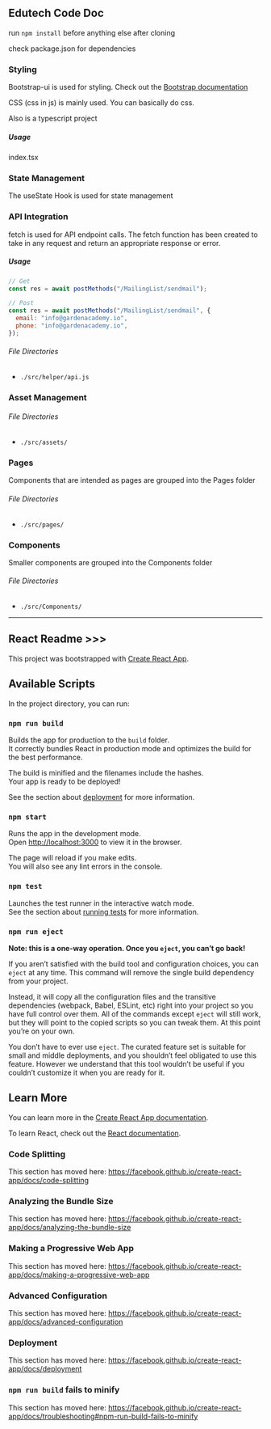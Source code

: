 ## Edutech Code Doc

run `npm install` before anything else after cloning

check package.json for dependencies

### Styling

Bootstrap-ui is used for styling. Check out the [Bootstrap documentation](https://react-bootstrap.github.io/)

CSS (css in js) is mainly used. You can basically do css.

Also is a typescript project

##### Usage

index.tsx

### State Management

The useState Hook is used for state management

### API Integration

fetch is used for API endpoint calls. The fetch function has been created to take in any request and return an appropriate response or error.

##### Usage

```javascript
// Get
const res = await postMethods("/MailingList/sendmail");

// Post
const res = await postMethods("/MailingList/sendmail", {
  email: "info@gardenacademy.io",
  phone: "info@gardenacademy.io",
});
```

###### File Directories

- `./src/helper/api.js`

### Asset Management

###### File Directories

- `./src/assets/`

### Pages

Components that are intended as pages are grouped into the Pages folder

###### File Directories

- `./src/pages/`

### Components

Smaller components are grouped into the Components folder

###### File Directories

- `./src/Components/`

---

## React Readme >>>

This project was bootstrapped with [Create React App](https://github.com/facebook/create-react-app).

## Available Scripts

In the project directory, you can run:

### `npm run build`

Builds the app for production to the `build` folder.<br />
It correctly bundles React in production mode and optimizes the build for the best performance.

The build is minified and the filenames include the hashes.<br />
Your app is ready to be deployed!

See the section about [deployment](https://facebook.github.io/create-react-app/docs/deployment) for more information.

### `npm start`

Runs the app in the development mode.<br />
Open [http://localhost:3000](http://localhost:3000) to view it in the browser.

The page will reload if you make edits.<br />
You will also see any lint errors in the console.

### `npm test`

Launches the test runner in the interactive watch mode.<br />
See the section about [running tests](https://facebook.github.io/create-react-app/docs/running-tests) for more information.

### `npm run eject`

**Note: this is a one-way operation. Once you `eject`, you can’t go back!**

If you aren’t satisfied with the build tool and configuration choices, you can `eject` at any time. This command will remove the single build dependency from your project.

Instead, it will copy all the configuration files and the transitive dependencies (webpack, Babel, ESLint, etc) right into your project so you have full control over them. All of the commands except `eject` will still work, but they will point to the copied scripts so you can tweak them. At this point you’re on your own.

You don’t have to ever use `eject`. The curated feature set is suitable for small and middle deployments, and you shouldn’t feel obligated to use this feature. However we understand that this tool wouldn’t be useful if you couldn’t customize it when you are ready for it.

## Learn More

You can learn more in the [Create React App documentation](https://facebook.github.io/create-react-app/docs/getting-started).

To learn React, check out the [React documentation](https://reactjs.org/).

### Code Splitting

This section has moved here: https://facebook.github.io/create-react-app/docs/code-splitting

### Analyzing the Bundle Size

This section has moved here: https://facebook.github.io/create-react-app/docs/analyzing-the-bundle-size

### Making a Progressive Web App

This section has moved here: https://facebook.github.io/create-react-app/docs/making-a-progressive-web-app

### Advanced Configuration

This section has moved here: https://facebook.github.io/create-react-app/docs/advanced-configuration

### Deployment

This section has moved here: https://facebook.github.io/create-react-app/docs/deployment

### `npm run build` fails to minify

This section has moved here: https://facebook.github.io/create-react-app/docs/troubleshooting#npm-run-build-fails-to-minify
